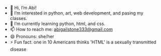 - 👋 Hi, I’m Abi!
- 👀 I’m interested in python, art, web development, and pasing my classes.
- 🌱 I’m currently learning python, html, and css.
- 📫 How to reach me: abigailstone333@gmail.com
- 😄 Pronouns: she/her
- ⚡ Fun fact: one in 10 Americans thinks 'HTML' is a sexually transmitted disease
<!--- 💞️ I’m looking to collaborate on -->
<!---
Abigail-fs/Abigail-fs is a ✨ special ✨ repository because its `README.md` (this file) appears on your GitHub profile.
You can click the Preview link to take a look at your changes.
--->
